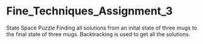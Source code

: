 # Fine_Techniques_Assignment_3
State Space Puzzle
Finding all solutions from an inital state of three mugs to the final state of three mugs.
Backtracking is used to get all the solutions.
